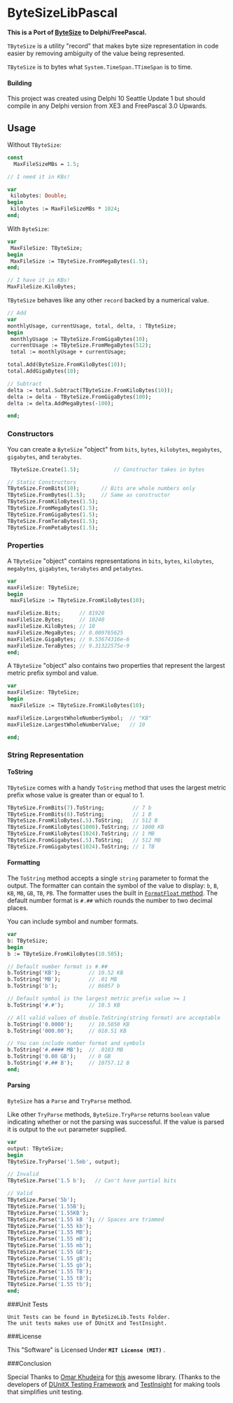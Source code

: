 ByteSizeLibPascal 
===========

**This is a Port of [ByteSize](https://github.com/omar/ByteSize) to Delphi/FreePascal.**

`TByteSize` is a utility "record" that makes byte size representation in code easier by removing ambiguity of the value being represented.

`TByteSize` is to bytes what `System.TimeSpan.TTimeSpan` is to time.

#### Building

This project was created using Delphi 10 Seattle Update 1 but should compile in 
any Delphi version from XE3 and FreePascal 3.0 Upwards.  

## Usage 

Without `TByteSize`:

```pascal
const
  MaxFileSizeMBs = 1.5;

// I need it in KBs!

var 
 kilobytes: Double;
begin
 kilobytes := MaxFileSizeMBs * 1024;
end;
```

With `ByteSize`:

```pascal
var
 MaxFileSize: TByteSize;
begin
 MaxFileSize := TByteSize.FromMegaBytes(1.5);
end;

// I have it in KBs!
MaxFileSize.KiloBytes;
```

`TByteSize` behaves like any other `record` backed by a numerical value.

```pascal
// Add
var
monthlyUsage, currentUsage, total, delta, : TByteSize;
begin 
 monthlyUsage := TByteSize.FromGigaBytes(10);
 currentUsage := TByteSize.FromMegaBytes(512);
 total := monthlyUsage + currentUsage;

total.Add(ByteSize.FromKiloBytes(10));
total.AddGigaBytes(10);

// Subtract
delta := total.Subtract(TByteSize.FromKiloBytes(10));
delta := delta - TByteSize.FromGigaBytes(100);
delta := delta.AddMegaBytes(-100);

end;
```

### Constructors

You can create a `ByteSize` "object" from `bits`, `bytes`, `kilobytes`, `megabytes`, `gigabytes`, and `terabytes`.

```pascal
 TByteSize.Create(1.5);           // Constructor takes in bytes

// Static Constructors
TByteSize.FromBits(10);       // Bits are whole numbers only
TByteSize.FromBytes(1.5);     // Same as constructor
TByteSize.FromKiloBytes(1.5);
TByteSize.FromMegaBytes(1.5);
TByteSize.FromGigaBytes(1.5);
TByteSize.FromTeraBytes(1.5);
TByteSize.FromPetaBytes(1.5);

```

### Properties

A `TByteSize` "object" contains representations in `bits`, `bytes`, `kilobytes`, `megabytes`, `gigabytes`, `terabytes` and `petabytes`.

```pascal
var
maxFileSize: TByteSize;
begin
 maxFileSize := TByteSize.FromKiloBytes(10);

maxFileSize.Bits;      // 81920
maxFileSize.Bytes;     // 10240
maxFileSize.KiloBytes; // 10
maxFileSize.MegaBytes; // 0.009765625
maxFileSize.GigaBytes; // 9.53674316e-6
maxFileSize.TeraBytes; // 9.31322575e-9
end;
```

A `TByteSize` "object" also contains two properties that represent the largest metric prefix symbol and value.

```pascal
var 
maxFileSize: TByteSize;
begin
 maxFileSize := TByteSize.FromKiloBytes(10);

maxFileSize.LargestWholeNumberSymbol;  // "KB"
maxFileSize.LargestWholeNumberValue;   // 10

end;
```

### String Representation

#### ToString

`TByteSize` comes with a handy `ToString` method that uses the largest metric prefix whose value is greater than or equal to 1.

```pascal
TByteSize.FromBits(7).ToString;         // 7 b
TByteSize.FromBits(8).ToString;         // 1 B
TByteSize.FromKiloBytes(.5).ToString;   // 512 B
TByteSize.FromKiloBytes(1000).ToString; // 1000 KB
TByteSize.FromKiloBytes(1024).ToString; // 1 MB
TByteSize.FromGigabytes(.5).ToString;   // 512 MB
TByteSize.FromGigabytes(1024).ToString; // 1 TB
```

#### Formatting

The `ToString` method accepts a single `string` parameter to format the output. The formatter can contain the symbol of the value to display: `b`, `B`, `KB`, `MB`, `GB`, `TB`, `PB`. The formatter uses the built in [`FormatFloat` method](http://docwiki.embarcadero.com/Libraries/Seattle/en/System.SysUtils.FormatFloat). The default number format is `#.##` which rounds the number to two decimal places.

You can include symbol and number formats.

```pascal
var 
b: TByteSize;
begin
b := TByteSize.FromKiloBytes(10.505);

// Default number format is #.##
b.ToString('KB');         // 10.52 KB
b.ToString('MB');         // .01 MB
b.ToString('b');          // 86057 b

// Default symbol is the largest metric prefix value >= 1
b.ToString('#.#');        // 10.5 KB

// All valid values of double.ToString(string format) are acceptable
b.ToString('0.0000');     // 10.5050 KB
b.ToString('000.00');     // 010.51 KB

// You can include number format and symbols
b.ToString('#.#### MB');  // .0103 MB
b.ToString('0.00 GB');    // 0 GB
b.ToString('#.## B');     // 10757.12 B
end;
```

#### Parsing

`ByteSize` has a `Parse` and `TryParse` method.

Like other `TryParse` methods, `ByteSize.TryParse` returns `boolean` value indicating whether or not the parsing was successful. If the value is parsed it is output to the `out` parameter supplied.

```pascal
var
output: TByteSize;
begin
TByteSize.TryParse('1.5mb', output);

// Invalid
TByteSize.Parse('1.5 b');   // Can't have partial bits

// Valid
TByteSize.Parse('5b');
TByteSize.Parse('1.55B');
TByteSize.Parse('1.55KB');
TByteSize.Parse('1.55 kB '); // Spaces are trimmed
TByteSize.Parse('1.55 kb');
TByteSize.Parse('1.55 MB');
TByteSize.Parse('1.55 mB');
TByteSize.Parse('1.55 mb');
TByteSize.Parse('1.55 GB');
TByteSize.Parse('1.55 gB');
TByteSize.Parse('1.55 gb');
TByteSize.Parse('1.55 TB');
TByteSize.Parse('1.55 tB');
TByteSize.Parse('1.55 tb');
end;
```

###Unit Tests

    Unit Tests can be found in ByteSizeLib.Tests Folder.
    The unit tests makes use of DUnitX and TestInsight.

###License

This "Software" is Licensed Under  **`MIT License (MIT)`** .

###Conclusion


   Special Thanks to [Omar Khudeira](https://github.com/omar/) for [this](https://github.com/omar/ByteSize) awesome library.
(Thanks to the developers of [DUnitX Testing Framework](https://github.com/VSoftTechnologies/DUnitX/) and [TestInsight](https://bitbucket.org/sglienke/testinsight/wiki/Home/) for making tools that simplifies unit testing.

